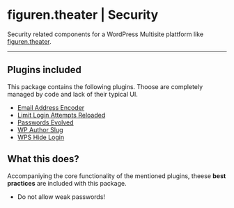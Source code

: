 # figuren.theater | Security

Security related components for a WordPress Multisite plattform like [figuren.theater](https://figuren.theater).

---

## Plugins included

This package contains the following plugins. 
Thoose are completely managed by code and lack of their typical UI.

* [Email Address Encoder](https://wordpress.org/plugins/email-address-encoder/#developers)
* [Limit Login Attempts Reloaded](https://wordpress.org/plugins/limit-login-attempts-reloaded/#developers)
* [Passwords Evolved](https://wordpress.org/plugins/passwords-evolved/#developers)
* [WP Author Slug](https://wordpress.org/plugins/wp-author-slug/)
* [WPS Hide Login](https://wordpress.org/plugins/wps-hide-login/#developers)

## What this does?

Accompaniying the core functionality of the mentioned plugins, theese **best practices** are included with this package.

- Do not allow weak passwords!

